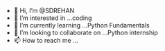 - 👋 Hi, I’m @SDREHAN
- 👀 I’m interested in ...coding
- 🌱 I’m currently learning ...Python Fundamentals
- 💞️ I’m looking to collaborate on ...Python internship
- 📫 How to reach me ... 

<!---
SDREHAN/SDREHAN is a ✨ special ✨ repository because its `README.md` (this file) appears on your GitHub profile.
You can click the Preview link to take a look at your changes.
--->
